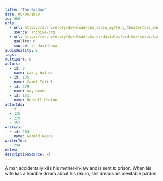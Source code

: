 ```yaml
---
title: "The Pardon"
date: 06/06/1979
id: 986
urls: 
  - url: https://archive.org/download/cbs_radio_mystery_theater/cbs_radio_mystery_theater-0951-1000.zip/cbs_radio_mystery_theater-0951-1000%2Fcbsrmt_0986_the_pardon.mp3
    source: archive-org
  - url: https://archive.org/download/cbsrmt-david-oxford-boa-collection/CBSRMT-790606-0986-The-Pardon-(128-48)_WBBM-JE-{BoA}.mp3
    quality: 0
    source: kl-davidoboa
audioQuality: 0
tags: 
multipart: 0
actors:  
  - id: 9
    name: Larry Haines  
  - id: 135
    name: Carol Teitel  
  - id: 279
    name: Ray Owens  
  - id: 151
    name: Russell Horton
actorIds:  
  - 9  
  - 135  
  - 279  
  - 151
writers:  
  - id: 284
    name: Gerald Keane
writerIds:  
  - 284
notes: 
descriptionSource: kf
---
```

A man accidentally kills his mother-in-law and is sent to prison. When his wife has a horrible dream about his return, she dreads his inevitable pardon.